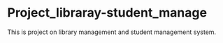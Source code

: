 # Project_libraray-student_manage
This is project on library management and student management system.
